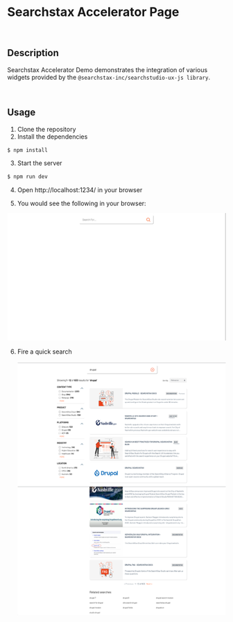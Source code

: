 # Searchstax Accelerator Page

<br/>

## Description
Searchstax Accelerator Demo demonstrates the integration of various widgets provided by the `@searchstax-inc/searchstudio-ux-js library`.

<br/>

## Usage
1. Clone the repository
2. Install the dependencies
```bash
$ npm install
```
3. Start the server 
```bash
$ npm run dev
```

4. Open http://localhost:1234/ in your browser

5. You would see the following in your browser:

![Search Page](./screenshots/one.png "Search Page")

6. Fire a quick search
<br/><br/>
![Search Page with results](./screenshots/two.png "Search Page With Results")
![Search Page with pagiantion](./screenshots/three.png "Search Page With Pagination")
